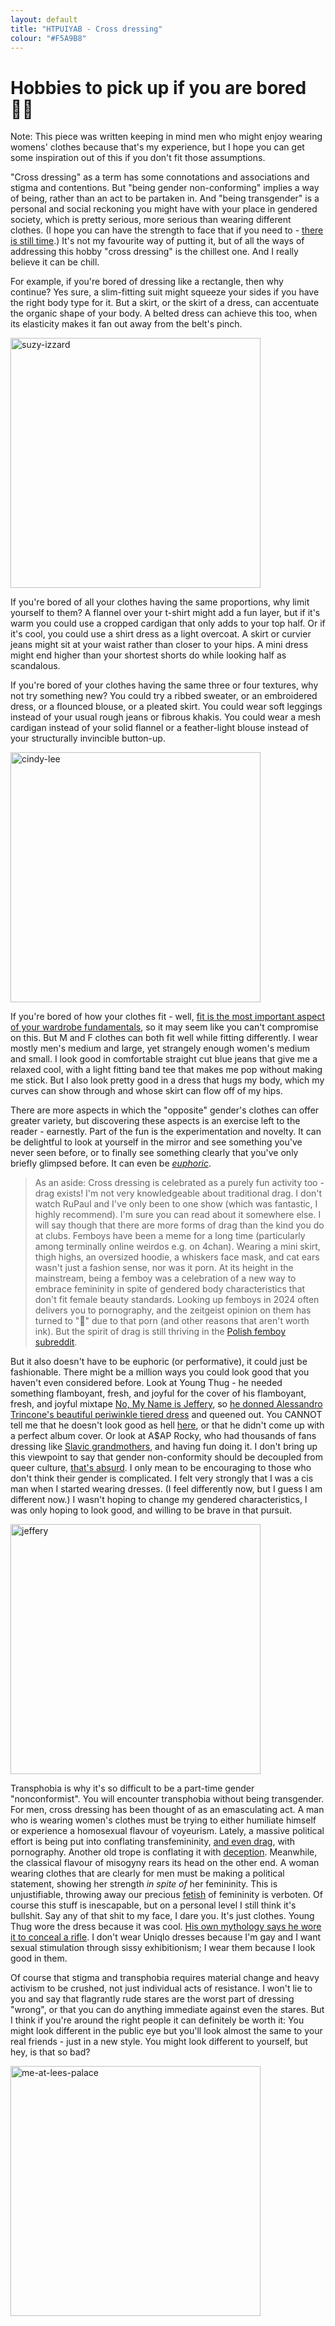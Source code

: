 ```yaml
---
layout: default
title: "HTPUIYAB - Cross dressing"
colour: "#F5A9B8"
---
```


# Hobbies to pick up if you are bored 🏳️‍⚧️

Note: This piece was written keeping in mind men who might enjoy wearing womens' clothes because that's my experience, but I hope you can get some inspiration out of this if you don't fit those assumptions.

"Cross dressing" as a term has some connotations and associations and stigma and contentions. But "being gender non-conforming" implies a way of being, rather than an act to be partaken in. And "being transgender" is a personal and social reckoning you might have with your place in gendered society, which is pretty serious, more serious than wearing different clothes. (I hope you can have the strength to face that if you need to - [there is still time](https://letterboxd.com/film/i-saw-the-tv-glow/).) It's not my favourite way of putting it, but of all the ways of addressing this hobby "cross dressing" is the chillest one. And I really believe it can be chill.

For example, if you're bored of dressing like a rectangle, then why continue? Yes sure, a slim-fitting suit might squeeze your sides if you have the right body type for it. But a skirt, or the skirt of a dress, can accentuate the organic shape of your body. A belted dress can achieve this too, when its elasticity makes it fan out away from the belt's pinch.

<img src="https://www.shutterstock.com/editorial/image-editorial/MaTbMe0cO9DcEez1NzMwODY=/eddie-izzard-1500w-13365630h.jpg" alt="suzy-izzard" style="width: 400px" />

If you're bored of all your clothes having the same proportions, why limit yourself to them? A flannel over your t-shirt might add a fun layer, but if it's warm you could use a cropped cardigan that only adds to your top half. Or if it's cool, you could use a shirt dress as a light overcoat. A skirt or curvier jeans might sit at your waist rather than closer to your hips. A mini dress might end higher than your shortest shorts do while looking half as scandalous.

If you're bored of your clothes having the same three or four textures, why not try something new? You could try a ribbed sweater, or an embroidered dress, or a flounced blouse, or a pleated skirt. You could wear soft leggings instead of your usual rough jeans or fibrous khakis. You could wear a mesh cardigan instead of your solid flannel or a feather-light blouse instead of your structurally invincible button-up.

<img src="https://64.media.tumblr.com/11a185e7ee421707c2fc134e8980d7a1/tumblr_piz1d0zpf01tlq10co1_1280.jpg" alt="cindy-lee" style="width: 400px" />

If you're bored of how your clothes fit - well, [fit is the most important aspect of your wardrobe fundamentals](https://youtu.be/fCl-ixtBu1Q), so it may seem like you can't compromise on this. But M and F clothes can both fit well while fitting differently. I wear mostly men's medium and large, yet strangely enough women's medium and small. I look good in comfortable straight cut blue jeans that give me a relaxed cool, with a light fitting band tee that makes me pop without making me stick. But I also look pretty good in a dress that hugs my body, which my curves can show through and whose skirt can flow off of my hips.

There are more aspects in which the "opposite" gender's clothes can offer greater variety, but discovering these aspects is an exercise left to the reader - earnestly. Part of the fun is the experimentation and novelty. It can be delightful to look at yourself in the mirror and see something you've never seen before, or to finally see something clearly that you've only briefly glimpsed before. It can even be *[euphoric](https://unbound.com/books/gender-euphoria)*.

>  As an aside: Cross dressing is celebrated as a purely fun activity too - drag exists! I'm not very knowledgeable about traditional drag. I don't watch RuPaul and I've only been to one show (which was fantastic, I highly recommend). I'm sure you can read about it somewhere else. I will say though that there are more forms of drag than the kind you do at clubs. Femboys have been a meme for a long time (particularly among terminally online weirdos e.g. on 4chan). Wearing a mini skirt, thigh highs, an oversized hoodie, a whiskers face mask, and cat ears wasn't just a fashion sense, nor was it porn. At its height in the mainstream, being a femboy was a celebration of a new way to embrace femininity in spite of gendered body characteristics that don't fit female beauty standards. Looking up femboys in 2024 often delivers you to pornography, and the zeitgeist opinion on them has turned to "🤢" due to that porn (and other reasons that aren't worth ink). But the spirit of drag is still thriving in the [Polish femboy subreddit](https://www.reddit.com/r/fembojs/).

But it also doesn't have to be euphoric (or performative), it could just be fashionable. There might be a million ways you could look good that you haven't even considered before. Look at Young Thug - he needed something flamboyant, fresh, and joyful for the cover of his flamboyant, fresh, and joyful mixtape [No, My Name is Jeffery](https://en.wikipedia.org/wiki/Jeffery_(mixtape)), so [he donned Alessandro Trincone's beautiful periwinkle tiered dress](https://youtu.be/qaitCRnqsdY) and queened out. You CANNOT tell me that he doesn't look good as hell [here](https://genius.com/a/here-are-original-outtake-photos-from-young-thug-s-jeffery-cover-shoot), or that he didn't come up with a perfect album cover. Or look at A$AP Rocky, who had thousands of fans dressing like [Slavic grandmothers](https://youtu.be/KViOTZ62zBg), and having fun doing it. I don't bring up this viewpoint to say that gender non-conformity should be decoupled from queer culture, [that's absurd](https://www.vogue.com/vogueworld/article/asap-rocky-babushka-trend-instagram). I only mean to be encouraging to those who don't think their gender is complicated. I felt very strongly that I was a cis man when I started wearing dresses. (I feel differently now, but I guess I am different now.) I wasn't hoping to change my gendered characteristics, I was only hoping to look good, and willing to be brave in that pursuit.

<img src="https://upload.wikimedia.org/wikipedia/en/b/bc/Jeffery_young_thug.jpg" alt="jeffery" style="width: 400px" />

Transphobia is why it's so difficult to be a part-time gender "nonconformist". You will encounter transphobia without being transgender. For men, cross dressing has been thought of as an emasculating act. A man who is wearing women's clothes must be trying to either humiliate himself or experience a homosexual flavour of voyeurism. Lately, a massive political effort is being put into conflating transfemininity, [and even drag](https://www.theguardian.com/culture/2022/aug/11/im-just-trying-to-make-the-world-a-little-brighter-how-the-culture-wars-hijacked-drag-queen-story-hour), with pornography. Another old trope is conflating it with [deception](https://letterboxd.com/film/mrs-doubtfire/). Meanwhile, the classical flavour of misogyny rears its head on the other end. A woman wearing clothes that are clearly for men must be making a political statement, showing her strength *in spite of* her femininity. This is unjustifiable, throwing away our precious [fetish](https://en.wikipedia.org/wiki/Fetishism) of femininity is verboten. Of course this stuff is inescapable, but on a personal level I still think it's bullshit. Say any of that shit to my face, I dare you. It's just clothes. Young Thug wore the dress because it was cool. [His own mythology says he wore it to conceal a rifle](https://genius.com/17826909). I don't wear Uniqlo dresses because I'm gay and I want sexual stimulation through sissy exhibitionism; I wear them because I look good in them.

Of course that stigma and transphobia requires material change and heavy activism to be crushed, not just individual acts of resistance. I won't lie to you and say that flagrantly rude stares are the worst part of dressing "wrong", or that you can do anything immediate against even the stares. But I think if you're around the right people it can definitely be worth it: You might look different in the public eye but you'll look almost the same to your real friends - just in a new style. You might look different to yourself, but hey, is that so bad?

<img src="https://rikingurditta.github.io/blog/img/lees-dress.jpg" alt="me-at-lees-palace" style="width: 400px" />
